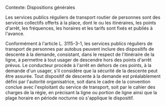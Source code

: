 Contexte: Dispositions générales

Les services publics réguliers de transport routier de personnes sont des services collectifs offerts à la place, dont le ou les itinéraires, les points d'arrêt, les fréquences, les horaires et les tarifs sont fixés et publiés à l'avance.

Conformément à l'article L. 3115-3-1, les services publics réguliers de transport de personnes par autobus peuvent inclure des dispositifs de descente à la demande, consistant, dans le respect de l'itinéraire de la ligne, à permettre à tout usager de descendre hors des points d'arrêt prévus. Le conducteur procède à l'arrêt en dehors de ces points, à la demande d'un usager, s'il considère que la sécurité de la descente peut être assurée. Tout dispositif de descente à la demande est préalablement défini par l'autorité organisatrice, soit dans le cadre de la convention conclue avec l'exploitant du service de transport, soit par le cahier des charges de la régie, en précisant la ligne ou portion de ligne ainsi que la plage horaire en période nocturne où s'applique le dispositif.
